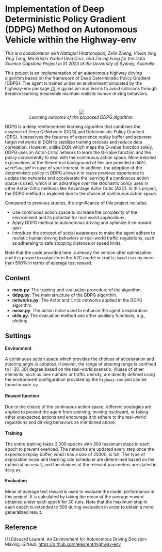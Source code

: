 # Implementation of Deep Deterministic Policy Gradient (DDPG) Method on Autonomous Vehicle within the Highway-env 

*This is a collaboration with Nattapol Hirattanapan, Zelin Zheng, Vivian Ying Ying Tong, Ma Kristin Ysabel Dela Cruz, and Ziming Fang for the Data Science Capstone Project in S1 2023 at the University of Sydney, Australia.*

This project is an implementation of an autonomous highway dirving algorithm based on the framework of Deep Deterministic Policy Gradient (DDPG). The agent is trained under an environment simulated by the highway-env package [[1]](#1) in gynasium and learns to avoid collisions through iterative learning meanwhile maintain realistic human driving behaviors.

<br>

<p align="center"> 
 <img src="https://github.com/3grasses/capstone-project/assets/146526540/f84ef758-4363-469b-8a21-ea29e2d83d21">
 <br>
 <em> Learning outcome of the proposed DDPG algorithm. </em>
</p>


DDPG is a deep reinforcement learning algorithm that combines the essence of Deep Q-Network (DQN) and Deterministic Policy Gradient (DPG). It preserves the features of experience replay buffer and seperate target networks in DQN to stabilize training process and reduce data correlation. However, unlike DQN which maps the Q-value function solely, DDPG uses an Actor-Critic network to learn the Q-value function and the policy concurrently to deal with the continuous action space. More detailed explanations of the theoretical background of this are provided in `DDPG-workflow.pdf` in case of your interest. In addition, the adoption of the deterministic policy in DDPG allows it to reuse previous experience to update the networks and accelearate the learning if a continuous action space is used, which is an advantage over the stochastic policy used in other Actor-Critic methods like Advantage Actor Critic (A2C). In this project, the DDPG method is explored due to the choice of continuous action space. 

Compared to previous studies, the significance of this project includes:

- Use continuous action space to increase the complexity of the enivronment and its potential for real-world applications.
- Apply DDPG method to autonomous driving and optimize it on reward gain.
- Introduce the concept of social awareness to make the agent adhere to realistic human driving behaviors or real-world traffic regulations, such as adhereing to safe stopping distance or speed limits.

Note that the code provided here is already the version after optimization, and it is proved to outperform the A2C model in `stable-baselines` by more than 500% in terms of average test reward.

## Content

- **main.py**: The training and evaluation procedure of the algorithm.
- **ddpg.py**: The main structure of the DDPG algorithm.
- **networks.py**: The Actor and Critic networks applied in the DDPG algorithm.
- **noise.py**: The action noise used to enhance the agent's exploration
- **utils.py**: The evaluation method and other axuiliary functions, e.g., plotting.

## Settings

#### Environment
A continuous action space which provides the choices of acceleration and steering angle is adopted. However, the range of steering range is confined to [-30, 30] degree based on the real-world scenario. Vluase of other elements, such as lane number or traffic density, are directly defined using the environment configuration provided by the `highway-env` and can be found in `main.py`.

#### Reward function
Due to the choice of the continuous action space, different strategies are applied to prevent the agent from spinning, moving backward, or taking other unexpected actions and encourage it to adhere to the real-world regulations and diriving behaviors as mentioned above.

#### Training
The entire training takes 3,000 epochs with 300 maximum steps in each epoch to prevent overload. The networks are updated every step once the experiece replay buffer, which has a size of 25000, is full. The type of exploration noise and learning rate scheduler are determined based on the optimization result, and the choices of the relevant parameters are stated in `ddpg.py`.
 
#### Evaluation
Mean of average test reward is used to evaluate the model performance in this project. It is calculated by taking the mean of the average reward obtained under each epoch for 30 runs. Note that the maximum step in each epoch is extended to 500 during evaluation in order to obtain a more generalized result.

## Reference

<a id="1">[1]</a> Edouard Leurent. An Environment for Autonomous Driving Decision-Making. *GitHub.* https://github.com/eleurent/highway-env
